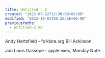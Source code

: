 ```yaml
---
title: Untitled - 2
created: "2025-07-22T12:30:09+00:00"
modified: "2022-10-03T00:26:56+00:00"
previousPaths:
  - untitled-2.md
---
```

Andy Hertzfield - folklore.org
Bill Ackinson

Jon Louis Gassepe - apple exec, Monday Note

